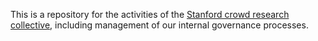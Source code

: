 This is a repository for the activities of the [Stanford crowd research collective](http://crowdresearch.stanford.edu), including management of our internal governance processes.
